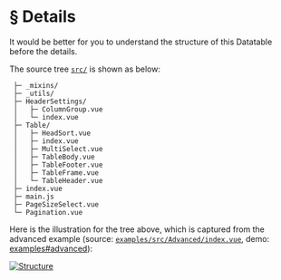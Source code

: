 # § Details

It would be better for you to understand the structure of this Datatable before the details.

The source tree [`src/`](https://github.com/OneWayTech/vue2-datatable/tree/master/src) is shown as below:

```
 ├─ _mixins/
 ├─ _utils/
 ├─ HeaderSettings/
 │   ├─ ColumnGroup.vue
 │   └─ index.vue
 ├─ Table/
 │   ├─ HeadSort.vue
 │   ├─ index.vue
 │   ├─ MultiSelect.vue
 │   ├─ TableBody.vue
 │   ├─ TableFooter.vue
 │   ├─ TableFrame.vue
 │   └─ TableHeader.vue
 ├─ index.vue
 ├─ main.js
 ├─ PageSizeSelect.vue
 └─ Pagination.vue
```

Here is the illustration for the tree above, which is captured from the advanced example (source: [`examples/src/Advanced/index.vue`](https://github.com/OneWayTech/vue2-datatable/blob/master/examples/src/Advanced/index.vue), demo: [examples#advanced](https://OneWayTech.github.io/vue2-datatable/examples/dist#advanced)):

<a href="_images/structure.png" target="_blank" title="Click to enlarge">
  <img src="_images/structure.png" alt="Structure">
</a>
